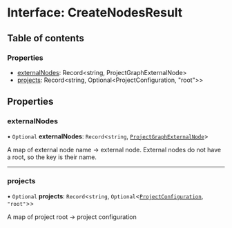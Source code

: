 # Interface: CreateNodesResult

## Table of contents

### Properties

- [externalNodes](/reference/core-api/devkit/documents/CreateNodesResult#externalnodes): Record<string, ProjectGraphExternalNode>
- [projects](/reference/core-api/devkit/documents/CreateNodesResult#projects): Record<string, Optional<ProjectConfiguration, "root">>

## Properties

### externalNodes

• `Optional` **externalNodes**: `Record`\<`string`, [`ProjectGraphExternalNode`](/reference/core-api/devkit/documents/ProjectGraphExternalNode)\>

A map of external node name -> external node. External nodes do not have a root, so the key is their name.

---

### projects

• `Optional` **projects**: `Record`\<`string`, `Optional`\<[`ProjectConfiguration`](/reference/core-api/devkit/documents/ProjectConfiguration), `"root"`\>\>

A map of project root -> project configuration
